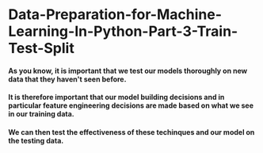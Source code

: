 # Data-Preparation-for-Machine-Learning-In-Python-Part-3-Train-Test-Split
#### As you know, it is important that we test our models thoroughly on new data that they haven't seen before. 
#### It is therefore important that our model building decisions and in particular feature engineering decisions are made based on what we see in our training data.
#### We can then test the effectiveness of these techinques and our model on the testing data.
